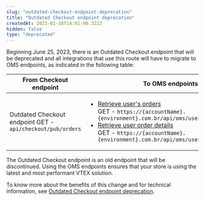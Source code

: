 ```yaml
---
slug: "outdated-checkout-endpoint-deprecation"
title: "Outdated Checkout endpoint deprecation"
createdAt: 2023-01-16T14:01:00.322Z
hidden: false
type: "deprecated"
---
```


Beginning June 25, 2023, there is an Outdated Checkout endpoint that will be deprecated and all integrations that use this route will have to migrate to OMS endpoints, as indicated in the following table:

| **From Checkout endpoint** | **To OMS endpoints** |
|---|---|
| Outdated Checkout endpoint GET - `api/checkout/pub/orders` | <ul><li><a href="https://developers.vtex.com/docs/api-reference/orders-api#get-/api/oms/user/orders">Retrieve user's orders</a><br>GET - <code>https://{accountName}.{environment}.com.br/api/oms/user/orders</code></li><li><a href="https://developers.vtex.com/docs/api-reference/orders-api#get-/api/oms/user/orders/-orderId-">Retrieve user order details</a><br>GET - <code>https://{accountName}.{environment}.com.br/api/oms/user/orders/{orderId}</code></li></ul>

The Outdated Checkout endpoint is an old endpoint that will be discontinued. Using the OMS endpoints ensures that your store is using the latest and most performant VTEX solution.

To know more about the benefits of this change and for technical information, see [Outdated Checkout endpoint deprecation](https://developers.vtex.com/docs/guides/outdated-checkout-api-deprecation).
